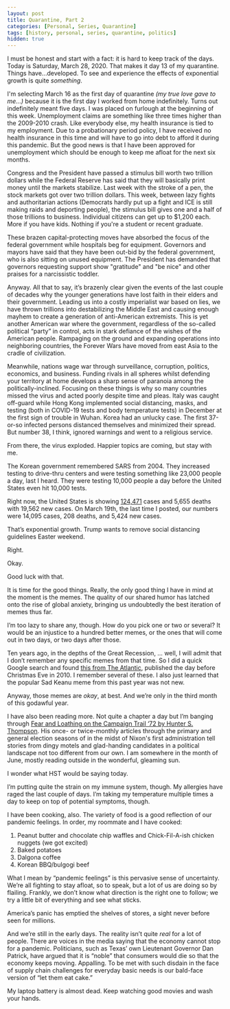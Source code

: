 ```yaml
---
layout: post
title: Quarantine, Part 2
categories: [Personal, Series, Quarantine]
tags: [history, personal, series, quarantine, politics]
hidden: true
---
```


I must be honest and start with a fact: it is hard to keep track of the days. Today is Saturday, March 28, 2020. That makes it day 13 of my quarantine. Things have...developed. To see and experience the effects of exponential growth is quite _something_.

I'm selecting March 16 as the first day of quarantine _(my true love gave to me...)_ because it is the first day I worked from home indefinitely. Turns out indefinitely meant five days. I was placed on furlough at the beginning of this week. Unemployment claims are something like three times higher than the 2009-2010 crash. Like everybody else, my health insurance is tied to my employment. Due to a probationary period policy, I have received no health insurance in this time and will have to go into debt to afford it during this pandemic. But the good news is that I have been approved for unemployment which should be enough to keep me afloat for the next six months. 

Congress and the President have passed a stimulus bill worth two trillion dollars while the Federal Reserve has said that they will basically print money until the markets stabilize. Last week with the stroke of a pen, the stock markets got over two trillion dollars. This week, between lazy fights and authoritarian actions (Democrats hardly put up a fight and ICE is still making raids and deporting people), the stimulus bill gives one and a half of those trillions to business. Individual citizens can get up to $1,200 each. More if you have kids. Nothing if you're a student or recent graduate.

These brazen capital-protecting moves have absorbed the focus of the federal government while hospitals beg for equipment. Governors and mayors have said that they have been out-bid by the federal government, who is also sitting on unused equipment. The President has demanded that governors requesting support show "gratitude" and "be nice" and other praises for a narcissistic toddler.

Anyway. All that to say, it’s brazenly clear given the events of the last couple of decades why the younger generations have lost faith in their elders and their government. Leading us into a costly imperialist war based on lies, we have thrown trillions into destabilizing the Middle East and causing enough mayhem to create a generation of anti-American extremists. This is yet another American war where the government, regardless of the so-called political “party” in control, acts in stark defiance of the wishes of the American people. Rampaging on the ground and expanding operations into neighboring countries, the Forever Wars have moved from east Asia to the cradle of civilization. 

Meanwhile, nations wage war through surveillance, corruption, politics, economics, and business. Funding rivals in all spheres whilst defending your territory at home develops a sharp sense of paranoia among the politically-inclined. Focusing on these things is why so many countries missed the virus and acted poorly despite time and pleas. Italy was caught off-guard while Hong Kong implemented social distancing, masks, and testing (both in COVID-19 tests and body temperature tests) in December at the first sign of trouble in Wuhan. Korea had an unlucky case. The first 37-or-so infected persons distanced themselves and minimized their spread. But number 38, I think, ignored warnings and went to a religious service. 

From there, the virus exploded. Happier topics are coming, but stay with me.

The Korean government remembered SARS from 2004. They increased testing to drive-thru centers and were testing something like 23,000 people a day, last I heard. They were testing 10,000 people a day before the United States even hit 10,000 tests. 

Right now, the United States is showing [124,471](https://coronavirus.1point3acres.com/) cases and 5,655 deaths with 19,562 new cases. On March 19th, the last time I posted, our numbers were 14,095 cases, 208 deaths, and 5,424 new cases. 

That’s exponential growth. Trump wants to remove social distancing guidelines Easter weekend. 

Right.

Okay.

Good luck with that.

It is time for the good things. Really, the only good thing I have in mind at the moment is the memes. The quality of our shared humor has latched onto the rise of global anxiety, bringing us undoubtedly the best iteration of memes thus far. 

I’m too lazy to share any, though. How do you pick one or two or several? It would be an injustice to a hundred better memes, or the ones that will come out in two days, or two days after those. 

Ten years ago, in the depths of the Great Recession, … well, I will admit that I don’t remember any specific memes from that time. So I did a quick Google search and found [this from The Atlantic](https://www.theatlantic.com/technology/archive/2010/12/the-12-best-worst-memes-of-2010/68479/), published the day before Christmas Eve in 2010. I remember several of these. I also just learned that the popular Sad Keanu meme from this past year was not new.

Anyway, those memes are _okay_, at best. And we’re only in the third month of this godawful year. 

I have also been reading more. Not quite a chapter a day but I’m banging through [Fear and Loathing on the Campaign Trail ‘72 by Hunter S. Thompson](https://www.goodreads.com/book/show/7748.Fear_and_Loathing_on_the_Campaign_Trail_72). His once- or twice-monthly articles through the primary and general election seasons of in the midst of Nixon's first administration tell stories from dingy motels and glad-handing candidates in a political landscape not too different from our own. I am somewhere in the month of June, mostly reading outside in the wonderful, gleaming sun. 

I wonder what HST would be saying today.

I’m putting quite the strain on my immune system, though. My allergies have raged the last couple of days. I’m taking my temperature multiple times a day to keep on top of potential symptoms, though. 

I have been cooking, also. The variety of food is a good reflection of our pandemic feelings. In order, my roommate and I have cooked:

1. Peanut butter and chocolate chip waffles and Chick-Fil-A-ish chicken nuggets (we got excited)
2. Baked potatoes
3. Dalgona coffee
4. Korean BBQ/bulgogi beef

What I mean by “pandemic feelings” is this pervasive sense of uncertainty. We’re all fighting to stay afloat, so to speak, but a lot of us are doing so by flailing. Frankly, we don’t know what direction is the right one to follow; we try a little bit of everything and see what sticks. 

America’s panic has emptied the shelves of stores, a sight never before seen for millions. 

And we’re still in the early days. The reality isn’t quite _real_ for a lot of people. There are voices in the media saying that the economy cannot stop for a pandemic. Politicians, such as Texas’ own Lieutenant Governor Dan Patrick, have argued that it is “noble” that consumers would die so that the economy keeps moving. Appalling. To be met with such disdain in the face of supply chain challenges for everyday basic needs is our bald-face version of “let them eat cake.”

My laptop battery is almost dead. Keep watching good movies and wash your hands.
